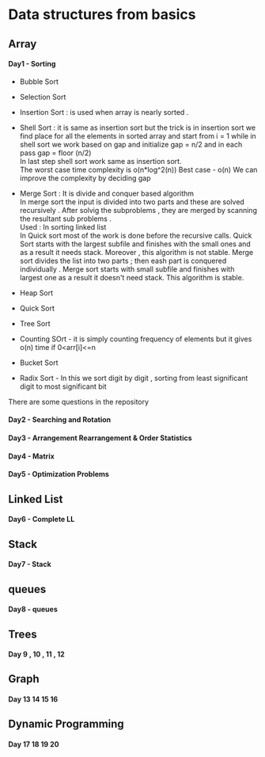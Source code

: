 # Data structures from basics 
## Array 

#### Day1 - Sorting

- Bubble Sort 
- Selection Sort 
- Insertion Sort 
: is used when array is nearly sorted . 
- Shell Sort : it is same as insertion sort but the trick is in insertion sort we find place for all the elements in sorted array and start from i = 1 while 
in shell sort we work based on gap and initialize gap = n/2 and in each pass gap = floor (n/2) <br />
In last step shell sort work same as insertion sort. <br />
The worst case time complexity is o(n*log^2(n))
Best case - o(n) 
We can improve the complexity by deciding gap 

- Merge Sort : It is divide and conquer based algorithm </br> 
In merge sort the input is divided into two parts and these are solved recursively . After solvig the subproblems , they are merged by scanning the resultant sub problems . </br>
Used : In sorting linked list </br>
In Quick sort most of the work is done before the recursive calls. Quick Sort starts with the largest subfile and finishes with the small ones and as a result it needs stack. Moreover , this algorithm is not stable. Merge sort divides the list into two parts ; then eash part is conquered individually . Merge sort starts with small subfile and finishes with largest one as a result it doesn't need stack. This algorithm is stable. 

- Heap Sort 
- Quick Sort 
- Tree Sort
- Counting SOrt - it is simply counting frequency of elements but it gives o(n) time if  0<arr[i]<=n 
- Bucket Sort 
- Radix Sort - In this we sort digit by digit , sorting from least significant digit to most significant bit 

There are some questions in the repository 
#### Day2 - Searching and Rotation 
#### Day3 - Arrangement Rearrangement & Order Statistics
#### Day4 - Matrix 
#### Day5 - Optimization Problems 

## Linked List 
#### Day6 - Complete LL 
## Stack 
#### Day7 - Stack 
## queues 
#### Day8 - queues 
## Trees 
#### Day 9 , 10 , 11 , 12 
## Graph 
#### Day 13 14 15 16 
## Dynamic Programming 
#### Day 17 18 19 20 


